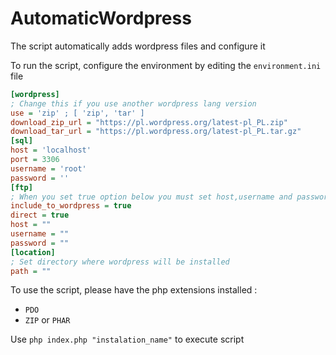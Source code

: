 # AutomaticWordpress
The script automatically adds wordpress files and configure it

To run the script, configure the environment by editing the `environment.ini` file
```ini
[wordpress]
; Change this if you use another wordpress lang version
use = 'zip' ; [ 'zip', 'tar' ]
download_zip_url = "https://pl.wordpress.org/latest-pl_PL.zip"
download_tar_url = "https://pl.wordpress.org/latest-pl_PL.tar.gz"
[sql]
host = 'localhost'
port = 3306
username = 'root'
password = ''
[ftp]
; When you set true option below you must set host,username and password
include_to_wordpress = true
direct = true
host = ""
username = ""
password = ""
[location]
; Set directory where wordpress will be installed
path = ""
```
To use the script, please have the php extensions installed :
* `PDO`
* `ZIP` or `PHAR`

Use `php index.php "instalation_name"` to execute script

